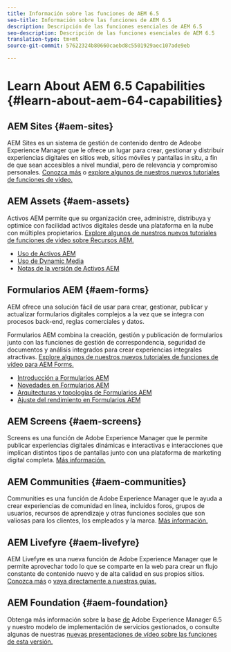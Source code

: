 ```yaml
---
title: Información sobre las funciones de AEM 6.5
seo-title: Información sobre las funciones de AEM 6.5
description: Descripción de las funciones esenciales de AEM 6.5
seo-description: Descripción de las funciones esenciales de AEM 6.5
translation-type: tm+mt
source-git-commit: 57622324b80660caebd8c5501929aec107ade9eb

---
```



# Learn About AEM 6.5 Capabilities {#learn-about-aem-64-capabilities}

## AEM Sites {#aem-sites}

AEM Sites es un sistema de gestión de contenido dentro de Adeobe Experience Manager que le ofrece un lugar para crear, gestionar y distribuir experiencias digitales en sitios web, sitios móviles y pantallas in situ, a fin de que sean accesibles a nivel mundial, pero de relevancia y compromiso personales. [Conozca más](http://www.adobe.com/marketing-cloud/enterprise-content-management/web-cms.html) o [explore algunos de nuestros nuevos tutoriales de funciones de vídeo.](https://helpx.adobe.com/experience-manager/kt/sites/index/aem-6-5-sites.html)

## AEM Assets {#aem-assets}

Activos AEM permite que su organización cree, administre, distribuya y optimice con facilidad activos digitales desde una plataforma en la nube con múltiples propietarios. [Explore algunos de nuestros nuevos tutoriales de funciones de vídeo sobre Recursos AEM.](https://helpx.adobe.com/experience-manager/kt/assets/index/aem-6-4-assets.html)

* [Uso de Activos AEM](/help/assets/managing-assets-touch-ui.md)
* [Uso de Dynamic Media](/help/assets/dynamic-media.md)
* [Notas de la versión de Activos AEM](/help/release-notes/assets.md)

## Formularios AEM {#aem-forms}

AEM ofrece una solución fácil de usar para crear, gestionar, publicar y actualizar formularios digitales complejos a la vez que se integra con procesos back-end, reglas comerciales y datos.

Formularios AEM combina la creación, gestión y publicación de formularios junto con las funciones de gestión de correspondencia, seguridad de documentos y análisis integrados para crear experiencias integrales atractivas. [Explore algunos de nuestros nuevos tutoriales de funciones de vídeo para AEM Forms.](https://helpx.adobe.com/experience-manager/kt/forms/index/aem-6-5-forms.html)

* [Introducción a Formularios AEM](/help/forms/using/introduction-aem-forms.md)
* [Novedades en Formularios AEM](/help/forms/using/whats-new.md)
* [Arquitecturas y topologías de Formularios AEM](/help/forms/using/aem-forms-architecture-deployment.md)
* [Ajuste del rendimiento en Formularios AEM](/help/forms/using/performance-tuning-aem-forms.md)

## AEM Screens {#aem-screens}

Screens es una función de Adobe Experience Manager que le permite publicar experiencias digitales dinámicas e interactivas e interacciones que implican distintos tipos de pantallas junto con una plataforma de marketing digital completa.  [Más información.](https://docs.adobe.com/content/help/en/experience-manager-screens/user-guide/aem-screens-introduction.html)

## AEM Communities {#aem-communities}

Communities es una función de Adobe Experience Manager que le ayuda a crear experiencias de comunidad en línea, incluidos foros, grupos de usuarios, recursos de aprendizaje y otras funciones sociales que son valiosas para los clientes, los empleados y la marca. [Más información.](http://www.adobe.com/marketing-cloud/enterprise-content-management/social-community-cms.html)

## AEM Livefyre {#aem-livefyre}

AEM Livefyre es una nueva función de Adobe Experience Manager que le permite aprovechar todo lo que se comparte en la web para crear un flujo constante de contenido nuevo y de alta calidad en sus propios sitios. [Conozca más](http://www.adobe.com/marketing-cloud/enterprise-content-management/ugc-content-platform.html) o [vaya directamente a nuestras guías.](https://answers.livefyre.com/product/livefyre-for-adobe-experience-manager-aem/)

## AEM Foundation {#aem-foundation}

Obtenga más información sobre la base [de](/help/sites-deploying/home.md) Adobe Experience Manager 6.5 y nuestro modelo de implementación de servicios gestionados, o consulte algunas de nuestras [nuevas presentaciones de vídeo sobre las funciones de esta versión.](https://helpx.adobe.com/experience-manager/kt/sites/index/aem-6-5-sites.html)
